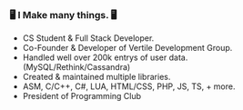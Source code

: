 ### 🖥️ I Make many things. 🖥️
- CS Student & Full Stack Developer.
- Co-Founder & Developer of Vertile Development Group.
- Handled well over 200k entrys of user data. (MySQL/Rethink/Cassandra)
- Created & maintained multiple libraries.
- ASM, C/C++, C#, LUA, HTML/CSS, PHP, JS, TS, + more.
- President of Programming Club

